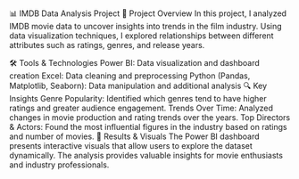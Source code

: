 📊 IMDB Data Analysis Project
🎯 Project Overview
In this project, I analyzed IMDB movie data to uncover insights into trends in the film industry. Using data visualization techniques, I explored relationships between different attributes such as ratings, genres, and release years.

🛠️ Tools & Technologies
Power BI: Data visualization and dashboard creation
Excel: Data cleaning and preprocessing
Python (Pandas, Matplotlib, Seaborn): Data manipulation and additional analysis
🔍 Key Insights
Genre Popularity: Identified which genres tend to have higher ratings and greater audience engagement.
Trends Over Time: Analyzed changes in movie production and rating trends over the years.
Top Directors & Actors: Found the most influential figures in the industry based on ratings and number of movies.
📌 Results & Visuals
The Power BI dashboard presents interactive visuals that allow users to explore the dataset dynamically. The analysis provides valuable insights for movie enthusiasts and industry professionals.

